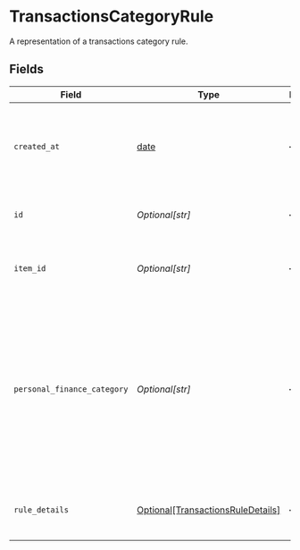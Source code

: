 # TransactionsCategoryRule

A representation of a transactions category rule.


## Fields

| Field                                                                                                                                               | Type                                                                                                                                                | Required                                                                                                                                            | Description                                                                                                                                         |
| --------------------------------------------------------------------------------------------------------------------------------------------------- | --------------------------------------------------------------------------------------------------------------------------------------------------- | --------------------------------------------------------------------------------------------------------------------------------------------------- | --------------------------------------------------------------------------------------------------------------------------------------------------- |
| `created_at`                                                                                                                                        | [date](https://docs.python.org/3/library/datetime.html#date-objects)                                                                                | :heavy_minus_sign:                                                                                                                                  | Date and time when a rule was created in [ISO 8601](https://wikipedia.org/wiki/ISO_8601) format ( `YYYY-MM-DDTHH:mm:ssZ` ).<br/>                    |
| `id`                                                                                                                                                | *Optional[str]*                                                                                                                                     | :heavy_minus_sign:                                                                                                                                  | A unique identifier of the rule created                                                                                                             |
| `item_id`                                                                                                                                           | *Optional[str]*                                                                                                                                     | :heavy_minus_sign:                                                                                                                                  | A unique identifier of the Item the rule was created for.                                                                                           |
| `personal_finance_category`                                                                                                                         | *Optional[str]*                                                                                                                                     | :heavy_minus_sign:                                                                                                                                  | Personal finance category unique identifier.<br/><br/>In the personal finance category taxonomy, this field is represented by the detailed category field.<br/> |
| `rule_details`                                                                                                                                      | [Optional[TransactionsRuleDetails]](../../models/shared/transactionsruledetails.md)                                                                 | :heavy_minus_sign:                                                                                                                                  | A representation of transactions rule details.                                                                                                      |